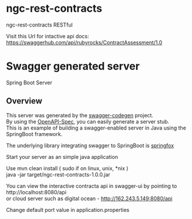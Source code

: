 # ngc-rest-contracts
ngc-rest-contracts RESTful

Visit this Url for intactive api docs: https://swaggerhub.com/api/rubyrocks/ContractAssessment/1.0

# Swagger generated server

Spring Boot Server 


## Overview  
This server was generated by the [swagger-codegen](https://github.com/swagger-api/swagger-codegen) project.  
By using the [OpenAPI-Spec](https://github.com/swagger-api/swagger-core), you can easily generate a server stub.  
This is an example of building a swagger-enabled server in Java using the SpringBoot framework.  

The underlying library integrating swagger to SpringBoot is [springfox](https://github.com/springfox/springfox)  

Start your server as an simple java application

Use mvn clean install  ( sudo if on linux, unix, *nix ) <br>
java -jar target/ngc-rest-contracts-1.0.0.jar

You can view the interactive contracta api in swagger-ui by pointing to  
http://localhost:8080/api
<br>
or cloud server such as digital ocean - http://162.243.5.149:8080/api

Change default port value in application.properties
